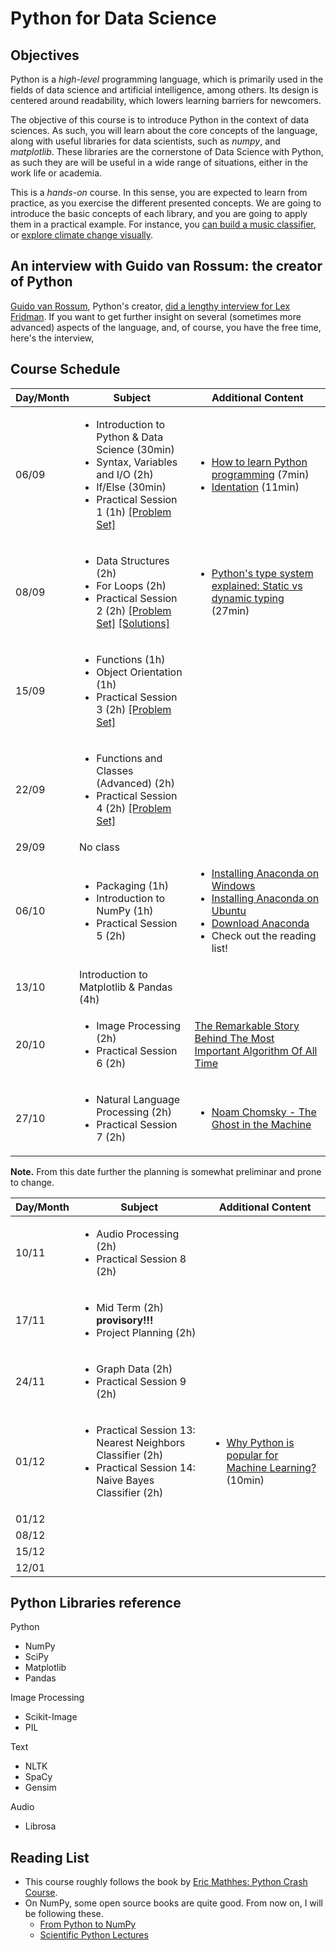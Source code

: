 # Python for Data Science

## Objectives

Python is a _high-level_ programming language, which is primarily used in the fields of data science and artificial intelligence, among others. Its design is centered around readability, which lowers learning barriers for newcomers.

The objective of this course is to introduce Python in the context of data sciences. As such, you will learn about the core concepts of the language, along with useful libraries for data scientists, such as _numpy_, and _matplotlib_. These libraries are the cornerstone of Data Science with Python, as such they are will be useful in a wide range of situations, either in the work life or academia.

This is a _hands-on_ course. In this sense, you are expected to learn from practice, as you exercise the different presented concepts. We are going to introduce the basic concepts of each library, and you are going to apply them in a practical example. For instance, you [can build a music classifier](https://www.kaggle.com/datasets/andradaolteanu/gtzan-dataset-music-genre-classification), or [explore climate change visually](https://www.kaggle.com/code/stephanieorganista/climate-change).

## An interview with Guido van Rossum: the creator of Python

[Guido van Rossum](https://en.wikipedia.org/wiki/Guido_van_Rossum), Python's creator, [did a lengthy interview for Lex Fridman](https://www.youtube.com/embed/-DVyjdw4t9I). If you want to get further insight on several (sometimes more advanced) aspects of the language, and, of course, you have the free time, here's the interview,

## Course Schedule

| Day/Month | Subject |Additional Content   |
|-----------|---------|---------------------|
| 06/09     | <ul><li>Introduction to Python \& Data Science (30min)</li><li>Syntax, Variables and I/O (2h)</li><li>If/Else (30min)</li><li>Practical Session 1 (1h) [[Problem Set]](https://github.com/eddardd/python4ds/blob/main/problem_sets/practical_session_1.md) </li></ul>  | <ul><li>[How to learn Python programming](https://www.youtube.com/watch?v=F2Mx-u7auUs) (7min)</li><li>[Identation](https://www.youtube.com/watch?v=GQf25_9NOts) (11min)</li></ul> |
| 08/09     | <ul><li>Data Structures (2h)</li><li>For Loops (2h)</li><li>Practical Session 2 (2h) [[Problem Set]](https://github.com/eddardd/python4ds/blob/main/problem_sets/practical_session_2.md) [[Solutions]](https://github.com/eddardd/python4ds/tree/main/solutions/session_2)</li></ul>|<ul><li>[Python's type system explained: Static vs dynamic typing](https://www.youtube.com/watch?v=kSXZHRsWXfU) (27min)</li></ul>|
| 15/09     | <ul><li>Functions (1h)</li><li>Object Orientation (1h)</li><li>Practical Session 3 (2h) [[Problem Set]](https://github.com/eddardd/python4ds/blob/main/problem_sets/practical_session_3.md) </li></ul>|
| 22/09     |<ul><li>Functions and Classes (Advanced) (2h)</li><li>Practical Session 4 (2h) [[Problem Set]](https://github.com/eddardd/python4ds/blob/main/problem_sets/practical_session_4.md)</li></ul>||
| 29/09     |No class|
| 06/10     |<ul><li>Packaging (1h)</li><li>Introduction to NumPy (1h)</li><li>Practical Session 5 (2h)</li></ul>|<ul><li>[Installing Anaconda on Windows](https://docs.anaconda.com/free/anaconda/install/windows/)</li><li>[Installing Anaconda on Ubuntu](https://docs.anaconda.com/free/anaconda/install/linux/)</li><li>[Download Anaconda](https://www.anaconda.com/download)</li><li>Check out the reading list!</li></ul>|
| 13/10     |Introduction to Matplotlib & Pandas (4h)|
| 20/10     |<ul><li>Image Processing (2h)</li><li>Practical Session 6 (2h)</li></ul>|[The Remarkable Story Behind The Most Important Algorithm Of All Time](https://www.youtube.com/watch?v=nmgFG7PUHfo)|
| 27/10     |<ul><li> Natural Language Processing (2h) </li><li>Practical Session 7 (2h)</li></ul>|<ul><li>[Noam Chomsky - The Ghost in the Machine](https://www.youtube.com/watch?v=axuGfh4UR9Q)</li></ul>|

__Note.__ From this date further the planning is somewhat preliminar and prone to change.

| Day/Month | Subject |Additional Content   |
|-----------|---------|---------------------|
| 10/11     |<ul><li> Audio Processing (2h)</li><li>Practical Session 8 (2h)</li></ul>|
| 17/11     | <ul> <li> Mid Term (2h) __provisory!!!__ </li> <li> Project Planning (2h) </li>  </ul> |
| 24/11     | <ul> <li> Graph Data (2h) </li> <li> Practical Session 9 (2h) </li>  </ul> |
| 01/12     | <ul> <li> Practical Session 13: Nearest Neighbors Classifier (2h) </li> <li> Practical Session 14: Naive Bayes Classifier (2h) </li>  </ul> |<ul><li>[Why Python is popular for Machine Learning?](https://www.youtube.com/watch?v=kSXZHRsWXfU) (10min)</li></ul>|
| 01/12     ||
| 08/12     ||
| 15/12     ||
| 12/01     ||

## Python Libraries reference

Python

- NumPy
- SciPy
- Matplotlib
- Pandas

Image Processing

- Scikit-Image
- PIL

Text

- NLTK
- SpaCy
- Gensim

Audio

- Librosa

## Reading List

- This course roughly follows the book by [Eric Mathhes: Python Crash Course](https://ehmatthes.github.io/pcc/).
- On NumPy, some open source books are quite good. From now on, I will be following these.
    - [From Python to NumPy](https://www.labri.fr/perso/nrougier/from-python-to-numpy/)
    - [Scientific Python Lectures](https://lectures.scientific-python.org/)